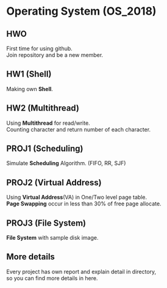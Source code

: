 # Operating System (OS_2018)

## HWO

First time for using github.  
Join repository and be a new member.

## HW1 (Shell)

Making own **Shell**.

## HW2 (Multithread)

Using **Multithread** for read/write.  
Counting character and return number of each character.

## PROJ1 (Scheduling)

Simulate **Scheduling** Algorithm. (FIFO, RR, SJF)

## PROJ2 (Virtual Address)

Using **Virtual Address**(VA) in One/Two level page table.  
**Page Swapping** occur in less than 30% of free page allocate.

## PROJ3 (File System)

**File System** with sample disk image.

## More details

Every project has own report and explain detail in directory,  
so you can find more details in here.
